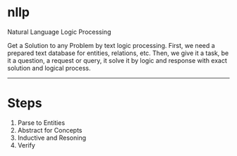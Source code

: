 # nllp
Natural Language Logic Processing

Get a Solution to any Problem by text logic processing. First, we need a prepared text database for entities, relations, etc. Then, we give it a task, be it a question, a request or query, it solve it by logic and response with exact solution and logical process.

---

# Steps
1. Parse to Entities
2. Abstract for Concepts
3. Inductive and Resoning
4. Verify
